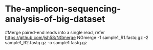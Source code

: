 # The-amplicon-sequencing-analysis-of-big-dataset

#Merge paired-end reads into a single read, refer https://github.com/jsh58/NGmerge
NGmerge  -1 sample1_R1.fastq.gz  -2 sample1_R2.fastq.gz -o sample1.fastq.gz
